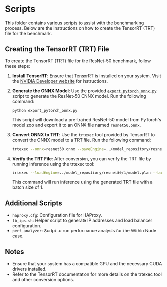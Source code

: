 # Scripts

This folder contains various scripts to assist with the benchmarking process. Below are the instructions on how to create the TensorRT (TRT) file for the benchmark.

## Creating the TensorRT (TRT) File

To create the TensorRT (TRT) file for the ResNet-50 benchmark, follow these steps:

1. **Install TensorRT**:
   Ensure that TensorRT is installed on your system. Visit the [NVIDIA Developer website](https://developer.nvidia.com/tensorrt) for instructions.

2. **Generate the ONNX Model**:
   Use the provided [`export_pytorch_onnx.py`](export_pytorch_onnx.py) script to generate the ResNet-50 ONNX model. Run the following command:

   ```bash
   python export_pytorch_onnx.py
   ```
   This script will download a pre-trained ResNet-50 model from PyTorch's model zoo and export it to an ONNX file named `resnet50.onnx`.

3. **Convert ONNX to TRT**:
   Use the `trtexec` tool provided by TensorRT to convert the ONNX model to a TRT file. Run the following command:

   ```bash
   trtexec --onnx=resnet50.onnx --saveEngine=../model_repository/resnet50/1/model.plan --minShapes=input:1x3x224x224 --optShapes=input:1x3x224x224 --maxShapes=input:64x3x224x224 --best --useCudaGraph
   ```

4. **Verify the TRT File**: After conversion, you can verify the TRT file by running inference using the trtexec tool:
    ```bash
    trtexec --loadEngine=../model_repository/resnet50/1/model.plan --batch=1
    ```
    This command will run inference using the generated TRT file with a batch size of 1.

## Additional Scripts
- `haproxy.cfg`: Configuration file for HAProxy.
- `lb_ips.sh`: Helper script to generate IP addresses and load balancer configuration.
- `perf_analyzer`: Script to run performance analysis for the Within Node case.

## Notes
- Ensure that your system has a compatible GPU and the necessary CUDA drivers installed.
- Refer to the TensorRT documentation for more details on the trtexec tool and other conversion options.
